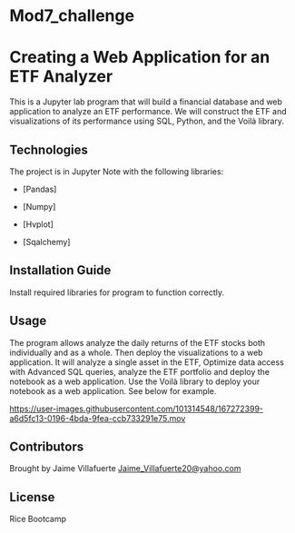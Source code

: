 # Mod7_challenge

# Creating a Web Application for an ETF Analyzer 

This is a Jupyter lab program that will build a financial database and web application to analyze an ETF performance. We will construct the ETF and visualizations of its performance using SQL, Python, and the Voilà library.

## Technologies

The project is in Jupyter Note with the following libraries:

* [Pandas] 

* [Numpy] 

* [Hvplot] 

* [Sqalchemy] 

## Installation Guide

Install required libraries for program to function correctly.

## Usage

The program allows analyze the daily returns of the ETF stocks both individually and as a whole. Then deploy the visualizations to a web application. It will analyze a single asset in the ETF, Optimize data access with Advanced SQL queries, analyze the ETF portfolio and deploy the notebook as a web application. Use the Voilà library to deploy your notebook as a web application. See below for example. 



https://user-images.githubusercontent.com/101314548/167272399-a6d5fc13-0196-4bda-9fea-ccb733291e75.mov





## Contributors

Brought by Jaime Villafuerte 
Jaime_Villafuerte20@yahoo.com

## License

Rice Bootcamp
